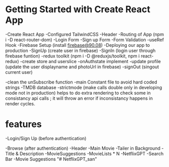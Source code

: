 # Getting Started with Create React App

-Create React App
-Configured TailwindCSS
-Header
-Routing of App (npm i -D react-router-dom)
-Login Form
-Sign up Form
-Form Validation
-useRef Hook
-Firebase Setup (install firebase@90.08)
-Deploying our app to production
-SignUp (create user in firebase)
-SignIn (login user through firebase funtion)
-redux toolkit (npm i -D @reduxjs/toolkit, npm i react-redux)
-create store and userslice
-onAuthstate implement
-update profile (update the user displayname and photoUrl in firebase)
-signOut (singout current user)

-clean the unSubscribe function
-main Constant file to avoid hard coded strings
-TMDB database
-strictmode (make calls double only in developing mode not in production) helps to do extra rendering to check some in consistancy api calls ;
it will throw an error if inconsistancy happens in render cycles.

# features

-Login/Sign Up (before authentication)

-Browse (after authentication)
-Header
-Main Movie
-Tailer in Background
-Title & Description
-MovieSuggestions
-MovieLists \* N
-NetflixGPT
-Search Bar
-Movie Suggestions
"# NetflixGPT_san" 
